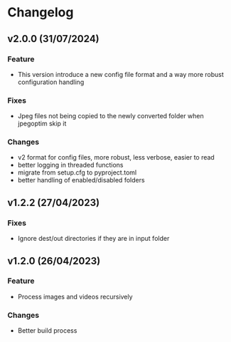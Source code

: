 # Changelog

<!--next-version-placeholder-->

## v2.0.0 (31/07/2024)
### Feature
- This version introduce a new config file format and a way more robust configuration handling

### Fixes
- Jpeg files not being copied to the newly converted folder when jpegoptim skip it

### Changes
- v2 format for config files, more robust, less verbose, easier to read
- better logging in threaded functions
- migrate from setup.cfg to pyproject.toml
- better handling of enabled/disabled folders

## v1.2.2 (27/04/2023)
### Fixes

- Ignore dest/out directories if they are in input folder

## v1.2.0 (26/04/2023)

### Feature

- Process images and videos recursively

### Changes

- Better build process